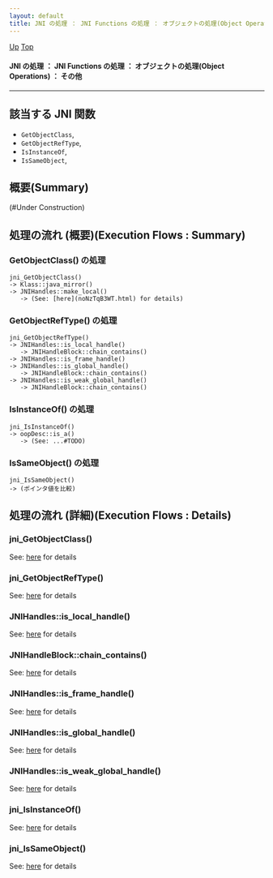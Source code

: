 ```yaml
---
layout: default
title: JNI の処理 ： JNI Functions の処理 ： オブジェクトの処理(Object Operations) ： その他
---
```

[Up](noscE20YAT.html) [Top](../index.html)

#### JNI の処理 ： JNI Functions の処理 ： オブジェクトの処理(Object Operations) ： その他

--- 
## 該当する JNI 関数
* `GetObjectClass`,
* `GetObjectRefType`,
* `IsInstanceOf`,
* `IsSameObject`,

## 概要(Summary)
(#Under Construction)

## 処理の流れ (概要)(Execution Flows : Summary)
### GetObjectClass() の処理
```
jni_GetObjectClass()
-> Klass::java_mirror()
-> JNIHandles::make_local()
   -> (See: [here](noNzTqB3WT.html) for details)
```

### GetObjectRefType() の処理
```
jni_GetObjectRefType()
-> JNIHandles::is_local_handle()
   -> JNIHandleBlock::chain_contains()
-> JNIHandles::is_frame_handle()
-> JNIHandles::is_global_handle()
   -> JNIHandleBlock::chain_contains()
-> JNIHandles::is_weak_global_handle()
   -> JNIHandleBlock::chain_contains()
```

### IsInstanceOf() の処理
```
jni_IsInstanceOf()
-> oopDesc::is_a()
   -> (See: ...#TODO)
```

### IsSameObject() の処理
```
jni_IsSameObject()
-> (ポインタ値を比較)
```


## 処理の流れ (詳細)(Execution Flows : Details)
### jni_GetObjectClass()
See: [here](no3059CcF.html) for details
### jni_GetObjectRefType()
See: [here](no3059cwR.html) for details
### JNIHandles::is_local_handle()
See: [here](no9282G6b.html) for details
### JNIHandleBlock::chain_contains()
See: [here](no92829zx.html) for details
### JNIHandles::is_frame_handle()
See: [here](no9282hPv.html) for details
### JNIHandles::is_global_handle()
See: [here](no92826po.html) for details
### JNIHandles::is_weak_global_handle()
See: [here](no9282gcQ.html) for details
### jni_IsInstanceOf()
See: [here](no3059PmL.html) for details
### jni_IsSameObject()
See: [here](no3059p6X.html) for details







